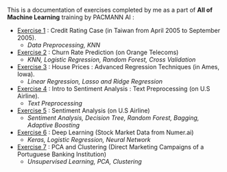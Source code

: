 This is a documentation of exercises completed by me as a part of **All of Machine Learning** training by PACMANN AI :

 * [Exercise 1](https://github.com/ekosaputro09/Data-Science-Project/blob/master/All%20of%20Machine%20Learning/Exercise1%20-%20ML%20-%20Advanced%20-%20Eko_Saputro.ipynb) : Credit Rating Case (in Taiwan from April 2005 to September 2005).
    * _Data Preprocessing, KNN_
 * [Exercise 2](https://github.com/ekosaputro09/Data-Science-Project/blob/master/All%20of%20Machine%20Learning/Exercise2%20-%20ML%20-%20Advanced%20-%20Eko_Saputro.ipynb) : Churn Rate Prediction (on Orange Telecoms)
    * _KNN, Logistic Regression, Random Forest, Cross Validation_
 * [Exercise 3](https://github.com/ekosaputro09/Data-Science-Project/blob/master/All%20of%20Machine%20Learning/Exercise3%20-%20ML%20-%20Advanced%20-%20Eko_Saputro.ipynb) : House Prices : Advanced Regression Techniques (in Ames, Iowa).
    * _Linear Regression, Lasso and Ridge Regression_
 * [Exercise 4](https://github.com/ekosaputro09/Data-Science-Project/blob/master/All%20of%20Machine%20Learning/Exercise4%20-%20ML%20-%20Advanced%20-%20Eko_Saputro.ipynb) : Intro to Sentiment Analysis : Text Preprocessing (on U.S Airline).
    * _Text Preprocessing_
 * [Exercise 5](https://github.com/ekosaputro09/Data-Science-Project/blob/master/All%20of%20Machine%20Learning/Exercise5%20-%20ML%20-%20Advanced%20-%20Eko_Saputro.ipynb) : Sentiment Analysis (on U.S Airline)
    * _Sentiment Analysis, Decision Tree, Random Forest, Bagging, Adaptive Boosting_
 * [Exercise 6](https://github.com/ekosaputro09/Data-Science-Project/blob/master/All%20of%20Machine%20Learning/Exercise6%20-%20ML%20-%20Advanced%20-%20Eko_Saputro.ipynb) : Deep Learning (Stock Market Data from Numer.ai)
    * _Keras, Logistic Regression, Neural Network_
 * [Exercise 7](https://github.com/ekosaputro09/Data-Science-Project/blob/master/All%20of%20Machine%20Learning/Exercise7%20-%20ML%20-%20Advanced%20-%20Eko_Saputro.ipynb) : PCA and Clustering (Direct Marketing Campaigns of a Portuguese Banking Institution)
   * _Unsupervised Learning, PCA, Clustering_
